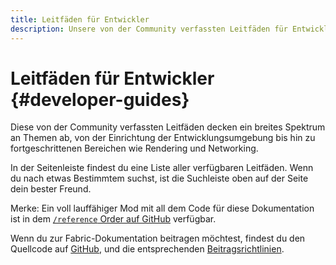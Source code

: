 ```yaml
---
title: Leitfäden für Entwickler
description: Unsere von der Community verfassten Leitfäden für Entwickler decken alles ab, von der Einrichtung deiner Entwicklungsumgebung bis hin zu fortgeschrittenen Themen wie Rendering und Networking.
---
```


# Leitfäden für Entwickler {#developer-guides}

Diese von der Community verfassten Leitfäden decken ein breites Spektrum an Themen ab, von der Einrichtung der Entwicklungsumgebung bis hin zu fortgeschrittenen Bereichen wie Rendering und Networking.

In der Seitenleiste findest du eine Liste aller verfügbaren Leitfäden. Wenn du nach etwas Bestimmtem suchst, ist die Suchleiste oben auf der Seite dein bester Freund.

Merke: Ein voll lauffähiger Mod mit all dem Code für diese Dokumentation ist in dem [`/reference` Order auf GitHub](https://github.com/FabricMC/fabric-docs/tree/main/reference/latest) verfügbar.

Wenn du zur Fabric-Dokumentation beitragen möchtest, findest du den Quellcode auf [GitHub](https://github.com/FabricMC/fabric-docs), und die entsprechenden [Beitragsrichtlinien](../contributing).
